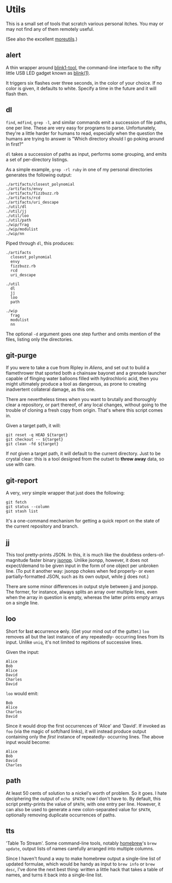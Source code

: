 # Utils

This is a small set of tools that scratch various personal itches. You
may or may not find any of them remotely useful.


(See also the excellent [moreutils][].)

[moreutils]: https://joeyh.name/code/moreutils/

## alert

A thin wrapper around [blink1-tool](http://blink1.thingm.com/blink1-tool/), the command-line interface to the nifty little USB LED gadget known as [blink(1)](http://blink1.thingm.com).

It triggers six flashes over three seconds, in the color of your choice. If no color is given, it defaults to white. Specify a time in the future and it will flash then.

## dl

`find`, `mdfind`, `grep -l`, and similar commands emit a succession 
of file paths, one per line. These are very easy for programs to
parse. Unfortunately, they're a little harder for humans to read,
especially when the question the humans are trying to answer is "Which
directory should I go poking around in first?"

`dl` takes a succession of paths as input, performs some grouping, and
emits a set of per-directory listings.

As a simple example, `grep -rl ruby` in one of my personal directories
generates the following output:

    ./artifacts/closest_polynomial
    ./artifacts/envy
    ./artifacts/fizzbuzz.rb
    ./artifacts/rcd
    ./artifacts/uri_descape
    ./util/dl
    ./util/jj
    ./util/loo
    ./util/path
    ./wip/frag
    ./wip/modulist
    ./wip/nn

Piped through `dl`, this produces:

    ./artifacts
      closest_polynomial
      envy
      fizzbuzz.rb
      rcd
      uri_descape

    ./util
      dl
      jj
      loo
      path

    ./wip
      frag
      modulist
      nn

The optional `-d` argument goes one step further and omits mention of
the files, listing only the directories.


## git-purge

If you were to take a cue from Ripley in *Aliens*, and set out to build a
flamethrower that sported both a chainsaw bayonet and a grenade launcher capable
of flinging water balloons filled with hydrochloric acid, then you might
ultimately produce a tool as dangerous, as prone to creating inadvertent
collateral damage, as this one.

There are nevertheless times when you want to brutally and thoroughly clear
a repository, or part thereof, of any local changes, without going to the trouble of cloning a fresh copy from origin. That's where this script comes in.

Given a target path, it will:

    git reset -q HEAD ${target}
    git checkout -- ${target}
    git clean -fd ${target} 

If *not* given a target path, it will default to the current directory.
Just to be crystal clear: this is a tool designed from the outset to **throw away** data, so use with care.


## git-report

A very, *very* simple wrapper that just does the following:

    git fetch
    git status --column
    git stash list

It's a one-command mechanism for getting a quick report on the state of the current repository and branch.


## jj

This tool pretty-prints JSON. In this, it is much like the doubtless
orders-of-magnitude faster binary [jsonpp][]. Unlike jsonpp, however,
it does not expect/demand to be given input in the form of one object
per unbroken line. (To put it another way: jsonpp chokes when fed
properly- or even partially-formatted JSON, such as its own output,
while jj does not.)

There are some minor differences in output style between jj and
jsonpp. The former, for instance, always splits an array over multiple
lines, even when the array in question is empty, whereas the latter
prints empty arrays on a single line.

[jsonpp]: https://github.com/jmhodges/jsonpp


## loo

Short for **l**ast **o**ccurrence **o**nly. (Get your mind out of the
gutter.) `loo` removes all but the last instance of any repeatedly-
occurring lines from its input. Unlike `uniq`, it's not limited to
repitions of successive lines.

Given the input:

    Alice
    Bob
    Alice
    David
    Charles
    David

`loo` would emit:

    Bob
    Alice
    Charles
    David

Since it would drop the first occurrences of 'Alice' and 'David'. If
invoked as `foo` (via the magic of soft/hard links), it will instead
produce output containing only the *first* instance of repeatedly-
occurring lines. The above input would become:

    Alice
    Bob
    David
    Charles


## path

At least 50 cents of solution to a nickel's worth of problem. So it
goes. I hate deciphering the output of `echo $PATH`; now I don't have
to. By default, this script pretty-prints the value of `$PATH`, with
one entry per line. However, it can also be used to generate a new
colon-separated value for `$PATH`, optionally removing duplicate
occurrences of paths.


## tts

'Table To Stream'. Some command-line tools, notably [homebrew](http://brew.sh)'s `brew update`, output lists of names carefully arranged into multiple columns.

Since I haven't found a way to make homebrew output a single-line list of updated formulae, which would be handy as input to `brew info` or `brew desc`, I've done the next best thing: written a little hack that takes a table of names, and turns it back into a single-line list.
